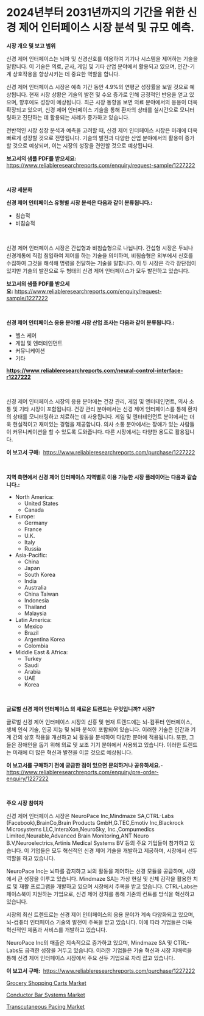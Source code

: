 <p><h1>2024년부터 2031년까지의 기간을 위한 신경 제어 인터페이스 시장 분석 및 규모 예측.</h1></p><p><strong>시장 개요 및 보고 범위</strong></p>
<p><p>신경 제어 인터페이스는 뇌파 및 신경신호를 이용하여 기기나 시스템을 제어하는 기술을 말합니다. 이 기술은 의료, 군사, 게임 및 기타 산업 분야에서 활용되고 있으며, 인간-기계 상호작용을 향상시키는 데 중요한 역할을 합니다.</p><p>신경 제어 인터페이스 시장은 예측 기간 동안 4.9%의 연평균 성장률을 보일 것으로 예상됩니다. 현재 시장 상황은 기술의 발전 및 수요 증가로 인해 긍정적인 반응을 얻고 있으며, 향후에도 성장이 예상됩니다. 최근 시장 동향을 보면 의료 분야에서의 응용이 더욱 확장되고 있으며, 신경 제어 인터페이스 기술을 통해 환자의 상태를 실시간으로 모니터링하고 진단하는 데 활용되는 사례가 증가하고 있습니다.</p><p>전반적인 시장 성장 분석과 예측을 고려할 때, 신경 제어 인터페이스 시장은 미래에 더욱 빠르게 성장할 것으로 전망됩니다. 기술의 발전과 다양한 산업 분야에서의 활용이 증가할 것으로 예상되며, 이는 시장의 성장을 견인할 것으로 예상됩니다.</p></p>
<p><strong>보고서의 샘플 PDF를 받으세요:</strong> <a href="https://www.reliableresearchreports.com/enquiry/request-sample/1227222">https://www.reliableresearchreports.com/enquiry/request-sample/1227222</a></p>
<p>&nbsp;</p>
<p><strong>시장 세분화</strong></p>
<p><strong>신경 제어 인터페이스 유형별 시장 분석은 다음과 같이 분류됩니다.:</strong></p>
<p><ul><li>침습적</li><li>비침습적</li></ul></p>
<p>&nbsp;</p>
<p><p>신경 제어 인터페이스 시장은 간섭형과 비침습형으로 나뉩니다. 간섭형 시장은 두뇌나 신경계통에 직접 침입하여 제어를 하는 기술을 의미하며, 비침습형은 외부에서 신호를 수집하여 그것을 해석해 명령을 전달하는 기술을 말합니다. 이 두 시장은 각각 장단점이 있지만 기술의 발전으로 두 형태의 신경 제어 인터페이스가 모두 발전하고 있습니다.</p></p>
<p><strong>보고서의 샘플 PDF를 받으세요:</strong>&nbsp;<a href="https://www.reliableresearchreports.com/enquiry/request-sample/1227222">https://www.reliableresearchreports.com/enquiry/request-sample/1227222</a></p>
<p>&nbsp;</p>
<p><strong> 신경 제어 인터페이스 응용 분야별 시장 산업 조사는 다음과 같이 분류됩니다.:</strong></p>
<p><ul><li>헬스 케어</li><li>게임 및 엔터테인먼트</li><li>커뮤니케이션</li><li>기타</li></ul></p>
<p><strong><a href="https://www.reliableresearchreports.com/neural-control-interface-r1227222">https://www.reliableresearchreports.com/neural-control-interface-r1227222</a></strong></p>
<p>&nbsp;</p>
<p><p>신경 제어 인터페이스 시장의 응용 분야에는 건강 관리, 게임 및 엔터테인먼트, 의사 소통 및 기타 시장이 포함됩니다. 건강 관리 분야에서는 신경 제어 인터페이스를 통해 환자의 상태를 모니터링하고 치료하는 데 사용됩니다. 게임 및 엔터테인먼트 분야에서는 더욱 현실적이고 재미있는 경험을 제공합니다. 의사 소통 분야에서는 장애가 있는 사람들이 커뮤니케이션을 할 수 있도록 도와줍니다. 다른 시장에서는 다양한 용도로 활용됩니다.</p></p>
<p><strong>이 보고서 구매:</strong>&nbsp; <a href="https://www.reliableresearchreports.com/purchase/1227222">https://www.reliableresearchreports.com/purchase/1227222</a></p>
<p>&nbsp;</p>
<p><strong>지역 측면에서 신경 제어 인터페이스 지역별로 이용 가능한 시장 플레이어는 다음과 같습니다.:</strong></p>
<p><ul>
    <li>
        North America:
        <ul>
            <li>United States</li>
            <li>Canada</li>
        </ul>
    </li>
    <li>
        Europe:
        <ul>
            <li>Germany</li>
            <li>France</li>
            <li>U.K.</li>
            <li>Italy</li>
            <li>Russia</li>
        </ul>
    </li>
    <li>
        Asia-Pacific:
        <ul>
            <li>China</li>
            <li>Japan</li>
            <li>South Korea</li>
            <li>India</li>
            <li>Australia</li>
            <li>China Taiwan</li>
            <li>Indonesia</li>
            <li>Thailand</li>
            <li>Malaysia</li>
        </ul>
    </li>
    <li>
        Latin America:
        <ul>
            <li>Mexico</li>
            <li>Brazil</li>
            <li>Argentina Korea</li>
            <li>Colombia</li>
        </ul>
    </li>
    <li>
        Middle East & Africa:
        <ul>
            <li>Turkey</li>
            <li>Saudi</li>
            <li>Arabia</li>
            <li>UAE</li>
            <li>Korea</li>
        </ul>
    </li>
    </ul></p>
<p>&nbsp;</p>
<p><strong>글로벌 신경 제어 인터페이스 의 새로운 트렌드는 무엇입니까? 시장?</strong></p>
<p><p>글로벌 신경 제어 인터페이스 시장의 신흥 및 현재 트렌드에는 뇌-컴퓨터 인터페이스, 생체 인식 기술, 인공 지능 및 뇌파 분석이 포함되어 있습니다. 이러한 기술은 인간과 기계 간의 상호 작용을 개선하고 뇌 활동을 분석하여 다양한 분야에 적용됩니다. 또한, 그들은 장애인을 돕기 위해 의료 및 보조 기기 분야에서 사용되고 있습니다. 이러한 트렌드는 미래에 더 많은 혁신과 발전을 이끌 것으로 예상됩니다.</p></p>
<p><strong>이 보고서를 구매하기 전에 궁금한 점이 있으면 문의하거나 공유하세요.</strong>- <a href="https://www.reliableresearchreports.com/enquiry/pre-order-enquiry/1227222">https://www.reliableresearchreports.com/enquiry/pre-order-enquiry/1227222</a></p>
<p>&nbsp;</p>
<p><strong>주요 시장 참여자</strong></p>
<p><p>신경 제어 인터페이스 시장은 NeuroPace Inc,Mindmaze SA,CTRL-Labs (Facebook),BrainCo,Brain Products GmbH,G.TEC,Emotiv Inc,Blackrock Microsystems LLC,InteraXon,NeuroSky, Inc.,Compumedics Limited,Neurable,Advanced Brain Monitoring,ANT Neuro B.V,Neuroelectrics,Artinis Medical Systems BV 등의 주요 기업들이 참가하고 있습니다. 이 기업들은 모두 혁신적인 신경 제어 기술을 개발하고 제공하며, 시장에서 선두 역할을 하고 있습니다.</p><p>NeuroPace Inc는 뇌파를 감지하고 뇌의 활동을 제어하는 신경 모듈을 공급하며, 시장에서 큰 성장을 이루고 있습니다. Mindmaze SA는 가상 현실 및 신체 감각을 활용한 치료 및 재활 프로그램을 개발하고 있으며 시장에서 주목을 받고 있습니다. CTRL-Labs는 페이스북이 지원하는 기업으로, 신경 제어 장치를 통해 기존의 컨트롤 방식을 혁신하고 있습니다. </p><p>시장의 최신 트렌드로는 신경 제어 인터페이스의 응용 분야가 계속 다양화되고 있으며, 뇌-컴퓨터 인터페이스 기술의 발전이 주목을 받고 있습니다. 이에 따라 기업들은 더욱 혁신적인 제품과 서비스를 개발하고 있습니다.</p><p>NeuroPace Inc의 매출은 지속적으로 증가하고 있으며, Mindmaze SA 및 CTRL-Labs도 급격한 성장을 거두고 있습니다. 이러한 기업들은 기술 혁신과 시장 지배력을 통해 신경 제어 인터페이스 시장에서 주요 선두 기업으로 자리 잡고 있습니다.</p></p>
<p><strong>이 보고서 구매:</strong>&nbsp;&nbsp;<a href="https://www.reliableresearchreports.com/purchase/1227222">https://www.reliableresearchreports.com/purchase/1227222</a></p>
<p><p><a href="https://www.linkedin.com/pulse/grocery-shopping-carts-market-trends-forecast-competitive-wrfke?trackingId=eKz2GOszm5uNidZxG%2B3now%3D%3D">Grocery Shopping Carts Market</a></p><p><a href="https://github.com/moyahfrancoestellec51j635wcx/Market-Research-Report-List-2/blob/main/conductor-bar-systems-market.md">Conductor Bar Systems Market</a></p><p><a href="https://www.linkedin.com/pulse/transcutaneous-pacingnbspmarket-focuses-market-share-vy0re?trackingId=ztTb%2Fv3cK3aBpvp1lSeFfA%3D%3D">Transcutaneous Pacing Market</a></p></p>